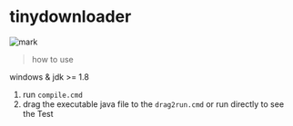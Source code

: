 # tinydownloader

![mark](http://7xl5g1.com1.z0.glb.clouddn.com/blog/180816/J2jk75BH6j.gif)

> how to use

windows & jdk >= 1.8

1. run `compile.cmd`
2. drag the executable java file to the `drag2run.cmd` or run directly to see the Test 